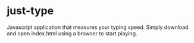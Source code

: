 # just-type
Javascript application that measures your typing speed.
Simply download and open index.html using a browser to start playing.
